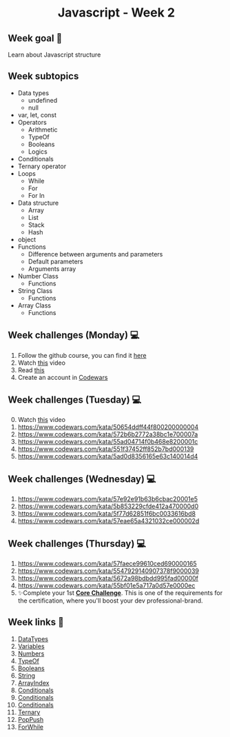 
<h1 align="center">Javascript - Week 2</h1>

## Week goal 🏁

<p>Learn about Javascript structure</p>

## Week subtopics

- Data types
  - undefined
  - null
- var, let, const
- Operators
  - Arithmetic
  - TypeOf
  - Booleans
  - Logics
- Conditionals
- Ternary operator
- Loops
  - While
  - For
  - For In
- Data structure
  - Array
  - List
  - Stack
  - Hash
- object
- Functions
  - Difference between arguments and parameters
  - Default parameters
  - Arguments array
- Number Class
  - Functions
- String Class
  - Functions
- Array Class
  - Functions

## Week challenges (Monday) 💻

1. Follow the github course, you can find it [here](./../../../recommended)
2. Watch [this](https://www.youtube.com/watch?v=A37-3lflh8I) video
3. Read [this](https://developer.mozilla.org/en-US/docs/Learn/JavaScript/First_steps/Math)
4. Create an account in [Codewars](https://www.codewars.com/dashboard)

## Week challenges (Tuesday) 💻

0. Watch [this](https://www.youtube.com/watch?v=cEBkvm0-rg0) video
1. https://www.codewars.com/kata/50654ddff44f800200000004
2. https://www.codewars.com/kata/572b6b2772a38bc1e700007a
3. https://www.codewars.com/kata/55ad04714f0b468e8200001c
4. https://www.codewars.com/kata/551f37452ff852b7bd000139
5. https://www.codewars.com/kata/5ad0d8356165e63c140014d4

## Week challenges (Wednesday) 💻

1. https://www.codewars.com/kata/57e92e91b63b6cbac20001e5
2. https://www.codewars.com/kata/5b853229cfde412a470000d0
3. https://www.codewars.com/kata/5f77d62851f6bc0033616bd8
4. https://www.codewars.com/kata/57eae65a4321032ce000002d

## Week challenges (Thursday) 💻

1. https://www.codewars.com/kata/57faece99610ced690000165
2. https://www.codewars.com/kata/5547929140907378f9000039
3. https://www.codewars.com/kata/5672a98bdbdd995fad00000f
4. https://www.codewars.com/kata/55bf01e5a717a0d57e0000ec
5. ✨Complete your 1st [**Core Challenge**](https://corecode.notion.site/Mission-Statement-666f515d76084c8e8c996b473b4d6317). This is one of the requirements for the certification, where you'll boost your dev professional-brand.

## Week links 🔗

1. [DataTypes](./Examples/00_datatypes.js)
2. [Variables](./Examples/01_variables.js)
3. [Numbers](./Examples/02_number.js)
4. [TypeOf](./Examples/03_typeof.js)
5. [Booleans](./Examples/04_booleans.js)
6. [String](./Examples/05_string.js)
7. [ArrayIndex](./Examples/06_index.js)
8. [Conditionals](./Examples/07_conditionals.js)
9. [Conditionals](./Examples/08_conditionals.js)
10. [Conditionals](./Examples/09_conditionals.js)
11. [Ternary](./Examples/10_ternary.js)
12. [PopPush](./Examples/11_pop_push.js)
13. [ForWhile](./Examples/12_for_while.js)
